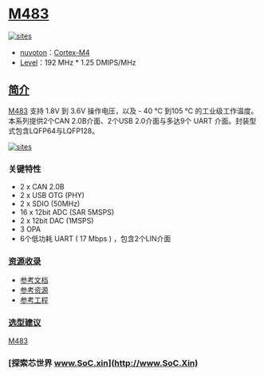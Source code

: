 ﻿# [M483](https://github.com/SoCXin/M483)

[![sites](http://182.61.61.133/link/resources/SoC.png)](http://www.SoC.Xin)

* [nuvoton](http://www.nuvoton.com.cn/)：[Cortex-M4](https://github.com/SoCXin/Cortex)
* [Level](https://github.com/SoCXin/Level)：192 MHz  * 1.25 DMIPS/MHz

## [简介](https://github.com/SoCXin/M483/wiki)

[M483](https://github.com/SoCXin/M483) 支持 1.8V 到 3.6V 操作电压，以及 - 40 ℃ 到105 ℃ 的工业级工作温度。本系列提供2个CAN 2.0B介面、2个USB 2.0介面与多达9个 UART 介面。封装型式包含LQFP64与LQFP128。


[![sites](docs/M483.png)](http://www.nuvoton.com.tw/products/microcontrollers/arm-cortex-m4-mcus/m483-can-series/)
### 关键特性

* 2 x CAN 2.0B
* 2 x USB OTG (PHY)
* 2 x SDIO (50MHz)
* 16 x 12bit ADC (SAR 5MSPS)
* 2 x 12bit DAC (1MSPS)
* 3 OPA
* 6个低功耗 UART ( 17 Mbps ) ，包含2个LIN介面

### [资源收录](https://github.com/SoCXin/M483)

* [参考文档](docs/)
* [参考资源](src/)
* [参考工程](project/)

### [选型建议](https://github.com/SoCXin)

[M483](https://github.com/SoCXin/M483)


### [探索芯世界 www.SoC.xin](http://www.SoC.Xin)

